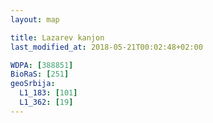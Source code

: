 ```yaml
---
layout: map

title: Lazarev kanjon
last_modified_at: 2018-05-21T00:02:48+02:00

WDPA: [388851]
BioRaS: [251]
geoSrbija:
  L1_183: [101]
  L1_362: [19]
---
```

